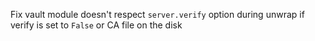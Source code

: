 Fix vault module doesn't respect `server.verify` option during unwrap if verify is set to `False` or CA file on the disk
